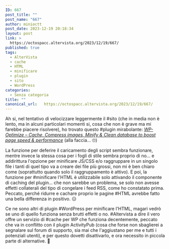 ```yaml
---
ID: 667
post_title: ""
post_name: "667"
author: minioctt
post_date: 2023-12-19 20:18:34
layout: post
link: >
  https://octospacc.altervista.org/2023/12/19/667/
published: true
tags:
  - AlterVista
  - cache
  - HTML
  - minificare
  - plugin
  - sito
  - WordPress
categories:
  - Senza categoria
title: ""
canonical_url:   https://octospacc.altervista.org/2023/12/19/667/
---
```

<!-- wp:paragraph -->
<p>Ah si, nel tentativo di velocizzare leggermente il #sito (che in media non è lento, ma in alcuni particolari momenti si, cosa che non è grave ma mi farebbe piacere risolvere), ho trovato questo #plugin mirabolante: <em><a href="https://it.wordpress.org/plugins/wp-optimize/">WP-Optimize – Cache, Compress images, Minify &amp; Clean database to boost page speed &amp; performance</a></em> (alla faccia... 🙄️)</p>
<!-- /wp:paragraph -->

<!-- wp:paragraph -->
<p>La funzione per deferire il caricamento degli script sembra funzionare, mentre invece la stessa cosa per i fogli di stile sembra proprio di no... e addirittura l'opzione per minificare JS/CSS e/o raggruppare in un singolo file i tanti di quel tipo va a creare dei file più grossi, non mi è ben chiaro come (soprattutto quando solo il raggruppamento è attivo). E poi, la funzione per #minificare l'HTML è utilizzabile solo attivando il componente di caching del plugin... che non sarebbe un problema, se solo non avesse effetti collaterali del tipo di congelare i feed RSS, come ho constatato prima. Peccato, perché ridurre e cachare proprio le pagine #HTML avrebbe fatto una bella differenza in positivo. 😑️</p>
<!-- /wp:paragraph -->

<!-- wp:paragraph -->
<p>Ce ne sono altri di plugin #WordPress per minificare l'HTML, magari vedrò se uno di quello funziona senza brutti effetti o no. #Altervista a dire il vero offre un servizio di #cache per WP che funziona decentemente, peccato che va in conflitto con il plugin ActivityPub (cosa che forse non sbaglierei a segnalare sul forum di supporto, sia mai che l'aggiustano per me e tutti i potenziali utenti), e per questo dovetti disattivarlo, e ora necessito in piccola parte di alternative. 🥱️</p>
<!-- /wp:paragraph -->